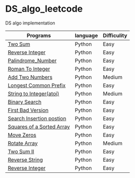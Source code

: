 # DS_algo_leetcode
DS algo implementation 

|  **Programs**        |    language       |    Difficulity  |
|----------------------|-------------------|-----------------|
| [Two Sum](https://github.com/chakrabortysayantan699/DS_algo_leetcode/blob/main/Python/Two_Sum.py)| Python   |  Easy           |
| [Reverse Integer](https://github.com/chakrabortysayantan699/DS_algo_leetcode/blob/main/Python/Reverse_Integer.py)|Python| Easy   |
| [Palindrome_Number](https://github.com/chakrabortysayantan699/Algo_leetcode/blob/main/Python/Palindrome_Number.py)|Python| Easy  |
| [Roman To Integer](https://github.com/chakrabortysayantan699/Algo_leetcode/blob/main/Python/RomanToInteger.py)|Python|Easy|
| [Add Two Numbers](https://github.com/chakrabortysayantan699/Algo_leetcode/blob/main/Python/Add_Two_Numbers.md)|Python|Medium|
|[Longest Common Prefix](https://github.com/chakrabortysayantan699/Algo_leetcode/blob/main/Python/Longest_common_prefix.md)|Python|Easy|
|[String to Integer(atoi)](https://github.com/chakrabortysayantan699/Algo_leetcode/blob/main/Python/String_Integer.md)|Python|Medium|
|[Binary Search](https://github.com/chakrabortysayantan699/Algo_leetcode/blob/main/Python/Binary_Search.md)|Python|Easy|
|[First Bad Version](https://github.com/chakrabortysayantan699/Algo_leetcode/blob/main/Python/First_bad_version.md)|Python|Easy|
|[Search Insertion postion](https://github.com/chakrabortysayantan699/Algo_leetcode/blob/main/Python/Search_insertion_postion.md)|Python|Easy|
|[Squares of a Sorted Array](https://github.com/chakrabortysayantan699/Algo_leetcode/blob/main/Python/Squares_of_Sorted_array.md)|Python|Easy|
|[Move Zeros](https://github.com/chakrabortysayantan699/Algo_leetcode/blob/main/Python/Moving_zeros.md)|Python|Easy|
|[Rotate Array](https://github.com/chakrabortysayantan699/Algo_leetcode/blob/main/Python/Rotate_array.md)|Python|Medium|
|[Two Sum II ](https://github.com/chakrabortysayantan699/Algo_leetcode/blob/main/Python/Two_Sum_II.md)|Python|Easy|
|[Reverse String](https://github.com/chakrabortysayantan699/Algo_leetcode/blob/main/Python/Reverse_String.md)|Python|Easy|
|[Reverse Integer](https://github.com/chakrabortysayantan699/Algo_leetcode/blob/main/Python/Reverse_words.md)|Python| Easy|
